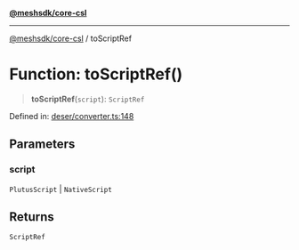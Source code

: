 [**@meshsdk/core-csl**](../README.md)

***

[@meshsdk/core-csl](../globals.md) / toScriptRef

# Function: toScriptRef()

> **toScriptRef**(`script`): `ScriptRef`

Defined in: [deser/converter.ts:148](https://github.com/MeshJS/mesh/blob/1abde1553cbd7cf2cf4e40197fc0de9e4a7d0f49/packages/mesh-core-csl/src/deser/converter.ts#L148)

## Parameters

### script

`PlutusScript` | `NativeScript`

## Returns

`ScriptRef`
